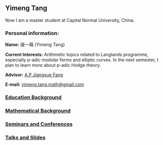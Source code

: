 ## Yimeng Tang
Now I am a master student at Capital Normal University, China.

### Personal information:

**Name:** 唐一萌 (Yimeng Tang)

**Current Interests:** Arithmetic topics related to Langlands programme, especially p-adic modular forms and elliptic curves. In the next semester, I plan to learn more about p-adic Hodge theory.
 
**Advisor:** [A.P Jiangxue Fang](https://math.cnu.edu.cn/FACULTY/qtjs2/szmjs/F/25da50e30000484b8e62417294546fd5.htm)

**E-mail:** yimeng.tang.math@gmail.com

### [Education Background](https://ym-tang.github.io/Educational-Background/)
### [Mathematical Background](https://ym-tang.github.io/Mathematical-Background/)
### [Seminars and Conferences](https://ym-tang.github.io/Seminars-and-Conferences/)
### [Talks and Slides](https://ym-tang.github.io/Talks-and-Slides/)




